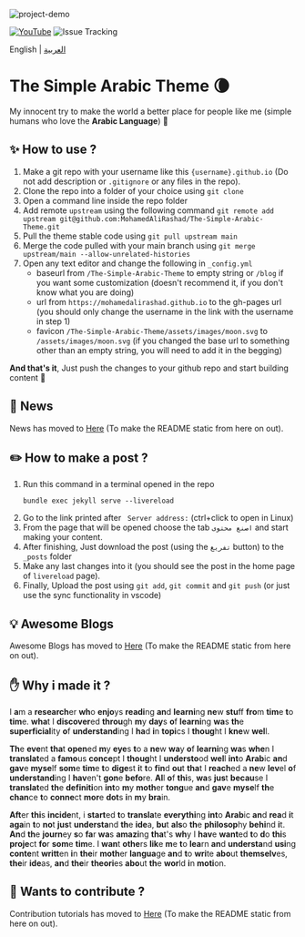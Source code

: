 ![project-demo](https://github.com/MohamedAliRashad/The-Simple-Arabic-Theme/blob/main/assets/project-demo.gif)


[![YouTube](https://img.shields.io/badge/YouTube-%23FF0000.svg?style=for-the-badge&logo=YouTube&logoColor=white)](https://www.youtube.com/watch?v=fAVbuk-5PCI) ![Issue Tracking](	https://img.shields.io/github/issues/MohamedAliRashad/The-Simple-Arabic-Theme?style=for-the-badge&logo=appveyor)

English | [العربية](https://github.com/MohamedAliRashad/The-Simple-Arabic-Theme/blob/main/README.AR.md)

# The Simple Arabic Theme :waning_crescent_moon:
My innocent try to make the world a better place for people like me (simple humans who love the **Arabic Language**) :seedling: 

## :sparkles: How to use ?
1. Make a git repo with your username like this `{username}.github.io` (Do not add description or `.gitignore` or any files in the repo).
1. Clone the repo into a folder of your choice using `git clone`
1. Open a command line inside the repo folder
1. Add remote `upstream` using the following command `git remote add upstream git@github.com:MohamedAliRashad/The-Simple-Arabic-Theme.git`
1. Pull the theme stable code using `git pull upstream main`
1. Merge the code pulled with your main branch using `git merge upstream/main --allow-unrelated-histories`
1. Open any text editor and change the following in `_config.yml`
    - baseurl from `/The-Simple-Arabic-Theme` to empty string or `/blog` if you want some customization (doesn't recommend it, if you don't know what you are doing) 
    - url from `https://mohamedalirashad.github.io` to the gh-pages url (you should only change the username in the link with the username in step 1)
    - favicon `/The-Simple-Arabic-Theme/assets/images/moon.svg` to `/assets/images/moon.svg` (if you changed the base url to something other than an empty string, you will need to add it in the begging)

**And that's it**, Just push the changes to your github repo and start building content :tada:

## :newspaper: News
News has moved to [Here](https://github.com/MohamedAliRashad/The-Simple-Arabic-Theme/wiki/News) (To make the README static from here on out).

## :pencil2: How to make a post ?
1. Run this command in a terminal opened in the repo
    ```
    bundle exec jekyll serve --livereload
    ```
2. Go to the link printed after ` Server address:` (ctrl+click to open in Linux)
3. From the page that will be opened choose the tab `اصنع محتوى` and start making your content.
4. After finishing, Just download the post (using the `تفريغ` button) to the `_posts` folder
5. Make any last changes into it (you should see the post in the home page of `livereload` page).
6. Finally, Upload the post using `git add`, `git commit` and `git push` (or just use the sync functionality in vscode)

## :bulb: Awesome Blogs
Awesome Blogs has moved to [Here](https://github.com/MohamedAliRashad/The-Simple-Arabic-Theme/wiki/Awesome-Blogs) (To make the README static from here on out).

## :hand: Why i made it ?

I <b>a</b>m a <b>research</b>er <b>wh</b>o <b>enjo</b>ys <b>readi</b>ng <b>an</b>d <b>learni</b>ng <b>ne</b>w <b>stu</b>ff <b>fro</b>m <b>tim</b>e <b>t</b>o <b>tim</b>e. <b>wha</b>t I <b>discover</b>ed <b>throu</b>gh <b>m</b>y <b>day</b>s <b>o</b>f <b>learni</b>ng <b>wa</b>s <b>th</b>e <b>superficial</b>ity <b>o</b>f <b>understand</b>ing I <b>ha</b>d <b>i</b>n <b>topi</b>cs I <b>thoug</b>ht I <b>kne</b>w <b>wel</b>l.

<b>Th</b>e <b>eve</b>nt <b>tha</b>t <b>open</b>ed <b>m</b>y <b>eye</b>s <b>t</b>o a <b>ne</b>w <b>wa</b>y <b>o</b>f <b>learni</b>ng <b>wa</b>s <b>whe</b>n I <b>translat</b>ed a <b>famo</b>us <b>conce</b>pt I <b>thoug</b>ht I <b>understo</b>od <b>wel</b>l <b>int</b>o <b>Arab</b>ic <b>an</b>d <b>gav</b>e <b>myse</b>lf <b>som</b>e <b>tim</b>e <b>t</b>o <b>dige</b>st <b>i</b>t <b>t</b>o <b>fin</b>d <b>ou</b>t <b>tha</b>t I <b>reach</b>ed a <b>ne</b>w <b>lev</b>el <b>o</b>f <b>understand</b>ing I <b>hav</b>en't <b>gon</b>e <b>befo</b>re. <b>Al</b>l <b>o</b>f <b>thi</b>s, <b>wa</b>s <b>jus</b>t <b>becau</b>se I <b>translat</b>ed <b>th</b>e <b>definiti</b>on <b>int</b>o <b>m</b>y <b>moth</b>er <b>tong</b>ue <b>an</b>d <b>gav</b>e <b>myse</b>lf <b>th</b>e <b>chan</b>ce <b>t</b>o <b>conne</b>ct <b>mor</b>e <b>dot</b>s <b>i</b>n <b>m</b>y <b>bra</b>in.

<b>Aft</b>er <b>thi</b>s <b>incide</b>nt, i <b>start</b>ed <b>t</b>o <b>transla</b>te <b>everythi</b>ng <b>int</b>o <b>Arab</b>ic <b>an</b>d <b>rea</b>d <b>i</b>t <b>aga</b>in <b>t</b>o <b>no</b>t <b>jus</b>t <b>understa</b>nd <b>th</b>e <b>ide</b>a, <b>bu</b>t <b>als</b>o <b>th</b>e <b>philosop</b>hy <b>behi</b>nd <b>i</b>t. <b>An</b>d <b>th</b>e <b>journ</b>ey <b>s</b>o <b>fa</b>r <b>wa</b>s <b>amazi</b>ng <b>tha</b>t's <b>wh</b>y I <b>hav</b>e <b>want</b>ed <b>t</b>o <b>d</b>o <b>thi</b>s <b>proje</b>ct <b>fo</b>r <b>som</b>e <b>tim</b>e. I <b>wan</b>t <b>othe</b>rs <b>lik</b>e <b>m</b>e <b>t</b>o <b>lea</b>rn <b>an</b>d <b>understa</b>nd <b>usi</b>ng <b>conte</b>nt <b>writt</b>en <b>i</b>n <b>the</b>ir <b>moth</b>er <b>langua</b>ge <b>an</b>d <b>t</b>o <b>wri</b>te <b>abo</b>ut <b>themselv</b>es, <b>the</b>ir <b>ide</b>as, <b>an</b>d <b>the</b>ir <b>theori</b>es <b>abo</b>ut <b>th</b>e <b>wor</b>ld <b>i</b>n <b>moti</b>on.

## :construction_worker: Wants to contribute ?

Contribution tutorials has moved to [Here](https://github.com/MohamedAliRashad/The-Simple-Arabic-Theme/wiki/How-to-contribute-%3F) (To make the README static from here on out).
